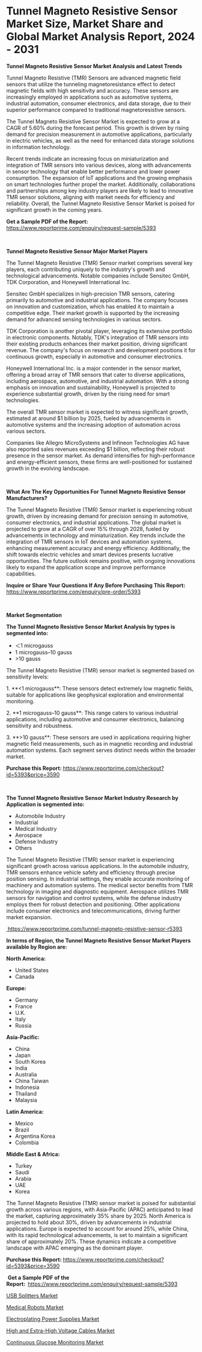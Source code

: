 <p><h1>Tunnel Magneto Resistive Sensor Market Size, Market Share and Global Market Analysis Report, 2024 - 2031</h1></p><p><strong>Tunnel Magneto Resistive Sensor Market Analysis and Latest Trends</strong></p>
<p><p>Tunnel Magneto Resistive (TMR) Sensors are advanced magnetic field sensors that utilize the tunneling magnetoresistance effect to detect magnetic fields with high sensitivity and accuracy. These sensors are increasingly employed in applications such as automotive systems, industrial automation, consumer electronics, and data storage, due to their superior performance compared to traditional magnetoresistive sensors.</p><p>The Tunnel Magneto Resistive Sensor Market is expected to grow at a CAGR of 5.60% during the forecast period. This growth is driven by rising demand for precision measurement in automotive applications, particularly in electric vehicles, as well as the need for enhanced data storage solutions in information technology. </p><p>Recent trends indicate an increasing focus on miniaturization and integration of TMR sensors into various devices, along with advancements in sensor technology that enable better performance and lower power consumption. The expansion of IoT applications and the growing emphasis on smart technologies further propel the market. Additionally, collaborations and partnerships among key industry players are likely to lead to innovative TMR sensor solutions, aligning with market needs for efficiency and reliability. Overall, the Tunnel Magneto Resistive Sensor Market is poised for significant growth in the coming years.</p></p>
<p><strong>Get a Sample PDF of the Report:&nbsp;</strong> <a href="https://www.reportprime.com/enquiry/request-sample/5393">https://www.reportprime.com/enquiry/request-sample/5393</a></p>
<p>&nbsp;</p>
<p><strong>Tunnel Magneto Resistive Sensor Major Market Players</strong></p>
<p><p>The Tunnel Magneto Resistive (TMR) Sensor market comprises several key players, each contributing uniquely to the industry's growth and technological advancements. Notable companies include Sensitec GmbH, TDK Corporation, and Honeywell International Inc.</p><p>Sensitec GmbH specializes in high-precision TMR sensors, catering primarily to automotive and industrial applications. The company focuses on innovation and customization, which has enabled it to maintain a competitive edge. Their market growth is supported by the increasing demand for advanced sensing technologies in various sectors.</p><p>TDK Corporation is another pivotal player, leveraging its extensive portfolio in electronic components. Notably, TDK's integration of TMR sensors into their existing products enhances their market position, driving significant revenue. The company's focus on research and development positions it for continuous growth, especially in automotive and consumer electronics.</p><p>Honeywell International Inc. is a major contender in the sensor market, offering a broad array of TMR sensors that cater to diverse applications, including aerospace, automotive, and industrial automation. With a strong emphasis on innovation and sustainability, Honeywell is projected to experience substantial growth, driven by the rising need for smart technologies.</p><p>The overall TMR sensor market is expected to witness significant growth, estimated at around $1 billion by 2025, fueled by advancements in automotive systems and the increasing adoption of automation across various sectors. </p><p>Companies like Allegro MicroSystems and Infineon Technologies AG have also reported sales revenues exceeding $1 billion, reflecting their robust presence in the sensor market. As demand intensifies for high-performance and energy-efficient sensors, these firms are well-positioned for sustained growth in the evolving landscape.</p></p>
<p>&nbsp;</p>
<p><strong>What Are The Key Opportunities For Tunnel Magneto Resistive Sensor Manufacturers?</strong></p>
<p><p>The Tunnel Magneto Resistive (TMR) Sensor market is experiencing robust growth, driven by increasing demand for precision sensing in automotive, consumer electronics, and industrial applications. The global market is projected to grow at a CAGR of over 15% through 2028, fueled by advancements in technology and miniaturization. Key trends include the integration of TMR sensors in IoT devices and automation systems, enhancing measurement accuracy and energy efficiency. Additionally, the shift towards electric vehicles and smart devices presents lucrative opportunities. The future outlook remains positive, with ongoing innovations likely to expand the application scope and improve performance capabilities.</p></p>
<p><strong>Inquire or Share Your Questions If Any Before Purchasing This Report:</strong> <a href="https://www.reportprime.com/enquiry/pre-order/5393">https://www.reportprime.com/enquiry/pre-order/5393</a></p>
<p>&nbsp;</p>
<p><strong>Market Segmentation</strong></p>
<p><strong>The Tunnel Magneto Resistive Sensor Market Analysis by types is segmented into:</strong></p>
<p><ul><li>＜1 microgauss</li><li>1 microgauss–10 gauss</li><li>>10 gauss</li></ul></p>
<p><p>The Tunnel Magneto Resistive (TMR) sensor market is segmented based on sensitivity levels: </p><p>1. **<1 microgauss**: These sensors detect extremely low magnetic fields, suitable for applications like geophysical exploration and environmental monitoring.</p><p>  </p><p>2. **1 microgauss–10 gauss**: This range caters to various industrial applications, including automotive and consumer electronics, balancing sensitivity and robustness.</p><p>3. **>10 gauss**: These sensors are used in applications requiring higher magnetic field measurements, such as in magnetic recording and industrial automation systems. Each segment serves distinct needs within the broader market.</p></p>
<p><strong>Purchase this Report:&nbsp;</strong><a href="https://www.reportprime.com/checkout?id=5393&price=3590">https://www.reportprime.com/checkout?id=5393&price=3590</a></p>
<p>&nbsp;</p>
<p><strong>The Tunnel Magneto Resistive Sensor Market Industry Research by Application is segmented into:</strong></p>
<p><ul><li>Automobile Industry</li><li>Industrial</li><li>Medical Industry</li><li>Aerospace</li><li>Defense Industry</li><li>Others</li></ul></p>
<p><p>The Tunnel Magneto Resistive (TMR) sensor market is experiencing significant growth across various applications. In the automobile industry, TMR sensors enhance vehicle safety and efficiency through precise position sensing. In industrial settings, they enable accurate monitoring of machinery and automation systems. The medical sector benefits from TMR technology in imaging and diagnostic equipment. Aerospace utilizes TMR sensors for navigation and control systems, while the defense industry employs them for robust detection and positioning. Other applications include consumer electronics and telecommunications, driving further market expansion.</p></p>
<p><a href="https://www.reportprime.com/tunnel-magneto-resistive-sensor-r5393">&nbsp;https://www.reportprime.com/tunnel-magneto-resistive-sensor-r5393</a></p>
<p><strong>In terms of Region, the Tunnel Magneto Resistive Sensor Market Players available by Region are:</strong></p>
<p>
    <p> <strong> North America: </strong>
        <ul>
            <li>United States</li>
            <li>Canada</li>
        </ul>
        </p> 
    <p> <strong> Europe: </strong>
        <ul>
            <li>Germany</li>
            <li>France</li>
            <li>U.K.</li>
            <li>Italy</li>
            <li>Russia</li>
        </ul>
        </p> 
    <p> <strong> Asia-Pacific: </strong>
        <ul>
            <li>China</li>
            <li>Japan</li>
            <li>South Korea</li>
            <li>India</li>
            <li>Australia</li>
            <li>China Taiwan</li>
            <li>Indonesia</li>
            <li>Thailand</li>
            <li>Malaysia</li>
        </ul>
        </p> 
    <p> <strong> Latin America: </strong>
        <ul>
            <li>Mexico</li>
            <li>Brazil</li>
            <li>Argentina Korea</li>
            <li>Colombia</li>
        </ul>
        </p> 
    <p> <strong> Middle East & Africa: </strong>
        <ul>
            <li>Turkey</li>
            <li>Saudi</li>
            <li>Arabia</li>
            <li>UAE</li>
            <li>Korea</li>
        </ul>
    </p>
    </p>
<p><p>The Tunnel Magneto Resistive (TMR) sensor market is poised for substantial growth across various regions, with Asia-Pacific (APAC) anticipated to lead the market, capturing approximately 35% share by 2025. North America is projected to hold about 30%, driven by advancements in industrial applications. Europe is expected to account for around 25%, while China, with its rapid technological advancements, is set to maintain a significant share of approximately 20%. These dynamics indicate a competitive landscape with APAC emerging as the dominant player.</p></p>
<p><strong>Purchase this Report: </strong><a href="https://www.reportprime.com/checkout?id=5393&price=3590">https://www.reportprime.com/checkout?id=5393&price=3590</a></p>
<p>&nbsp;<strong>Get a Sample PDF of the Report:&nbsp;&nbsp;</strong><a href="https://www.reportprime.com/enquiry/request-sample/5393">https://www.reportprime.com/enquiry/request-sample/5393</a></p>
<p><strong></strong></p>
<p><p><a href="https://github.com/GenaGaines34/Market-Research-Report-List-1/blob/main/usb-splitters-market.md">USB Splitters Market</a></p><p><a href="https://www.linkedin.com/pulse/medical-robots-market-size-share-trends-analysis-report-9ikdc?trackingId=cjsfKtO9QcisdlgqV%2FE3fQ%3D%3D">Medical Robots Market</a></p><p><a href="https://issuu.com/reportprime-2/docs/electroplating-power-supplies-marke_97353814516287">Electroplating Power Supplies Market</a></p><p><a href="https://issuu.com/reportprime-2/docs/high-and-extra-high-voltage-cables-_e2f25cb6a1bfbf">High and Extra-High Voltage Cables Market</a></p><p><a href="https://www.linkedin.com/pulse/global-continuous-glucose-monitoring-market-size-share-965oc?trackingId=%2FGw4PfauS6yc97rPPQIPWA%3D%3D">Continuous Glucose Monitoring Market</a></p></p>